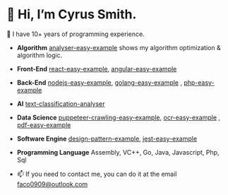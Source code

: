 # 👋 Hi, I’m Cyrus Smith.

 👀 I have 10+ years of programming experience.

  - **Algorithm**
    [analyser-easy-example](https://github.com/ptts-easy/analyser-easy-example) shows my algorithm optimization & algorithm logic.
  - **Front-End**
    [react-easy-example](https://github.com/ptts-easy/react-easy-example), [angular-easy-example](https://github.com/ptts-easy/angular-easy-example)
  - **Back-End**
    [nodejs-easy-example](https://github.com/ptts-easy/nodejs-easy-example), [golang-easy-example](https://github.com/ptts-easy/golang-easy-example)
    , [php-easy-example](https://github.com/ptts-easy/php-easy-example)
  - **AI**
    [text-classification-analyser](https://github.com/ptts-easy/text-classification-analyser)
  - **Data Science**
    [puppeteer-crawling-easy-example](https://github.com/ptts-easy/puppeteer-crawling-easy-example), [ocr-easy-example](https://github.com/ptts-easy/ocr-easy-example) , [pdf-easy-example](https://github.com/ptts-easy/pdf-easy-example)
  - **Software Engine**
    [design-pattern-example](https://github.com/ptts-easy/design-pattern-example), [jest-easy-example](https://github.com/ptts-easy/jest-easy-example)
  - **Programming Language**
    Assembly, VC++, Go, Java, Javascript, Php, Sql
  
- 📫 If you need to contact me, you can do it at the email faco0909@outlook.com
